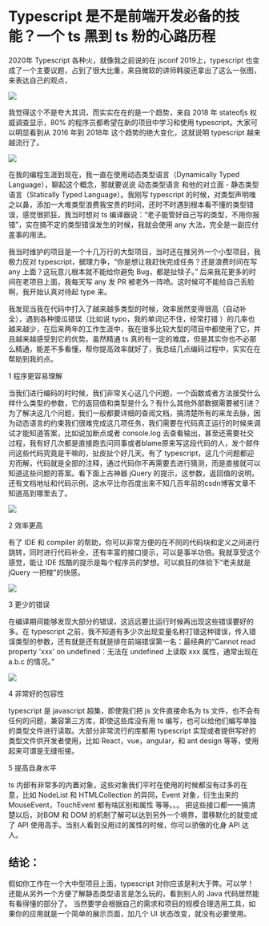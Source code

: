 # Typescript 是不是前端开发必备的技能？一个 ts 黑到 ts 粉的心路历程

2020年 Typescript 各种火，就像我之前说的在 jsconf 2019上，typescript 也变成了一个主要议题，占到了很大比重，来自微软的讲师韩骏还拿出了这么一张图，来表达自己的观点，

![](http://imooc-lego-homework.oss-cn-hangzhou.aliyuncs.com/docs/pages/%F0%9F%91%A8%E2%80%8D%F0%9F%8F%AB%E5%BC%A0%E8%BD%A9%E8%80%81%E5%B8%88/images/typescript-poster.jpg)

我觉得这个不是夸大其词，而实实在在的是一个趋势，来自 2018 年 stateofjs 权威调查显示，80% 的程序员都希望在新的项目中学习和使用 typescript。大家可以明显看到从 2016 年到 2018年 这个趋势的绝大变化，这就说明 typescript 越来越流行了。

![](http://imooc-lego-homework.oss-cn-hangzhou.aliyuncs.com/docs/pages/%F0%9F%91%A8%E2%80%8D%F0%9F%8F%AB%E5%BC%A0%E8%BD%A9%E8%80%81%E5%B8%88/images/typescript-change.png)

在我的编程生涯到现在，我一直在使用动态类型语言（Dynamically Typed Language），聊起这个概念，那就要说说 动态类型语言 和他的对立面 - 静态类型语言（Statically Typed Language）。我刚写 typescript 的时候，对类型声明嗤之以鼻，添加一大堆类型浪费我宝贵的时间，还时不时遇到根本看不懂的类型错误，感觉很抓狂，我当时想对 ts 编译器说：“老子能管好自己写的类型，不用你报错”，实在搞不定的类型错误发生的时候，我就会使用 any 大法，完全是一副应付差事的用法。

我当时维护的项目是一个十几万行的大型项目，当时还在推另外一个小型项目，我极力反对 typescript，据理力争，“你是想让我赶快完成任务？还是浪费时间在写 any 上面？这玩意儿根本就不能给你避免 Bug，都是扯犊子。” 后来我花更多的时间在老项目上面，我每天写 any 发 PR 被老外一阵喷。这时候可不能给自己丢脸啊，我开始认真对待起 type 来。

我发现当我在代码中打入了越来越多类型的时候，效率居然变得很高（自动补全），遇到各种傻瓜错误（比如说 typo，我的单词记不住，经常打错 ）的几率也越来越少，在后来两年的工作生涯中，我在很多比较大型的项目中都使用了它，并且越来越感受到它的优势。虽然精通 ts 真的有一定的难度，但是其实你也不必那么精通，能差不多看懂，帮你提高效率就好了，我总结几点编码过程中，实实在在帮助到我的点。

1 程序更容易理解

当我们进行编码的时时候，我们非常关心这几个问题，一个函数或者方法接受什么样什么类型的参数，它的返回值和类型是什么？有什么其他外部数据需要被引进？为了解决这几个问题，我们一般都要详细的查阅文档，搞清楚所有的来龙去脉，因为动态语言的约束我们很难完成这几项任务，我们需要在代码真正运行的时候来调试才能知道答案，比如说加断点或者 console.log 去查看输出，甚至还需要社交过程，我有好几次都是直接跑去问同事或者blame原来写这段代码的人，发个邮件问这些代码究竟是干嘛的，扯皮扯个好几天。有了 typescript，这几个问题都迎刃而解，代码就是全部的注释，通过代码你不再需要去进行猜测，而是直接就可以知道这些问题的答案。看下面上古神器 jQuery 的提示，这参数，返回值的说明，还有文档地址和代码示例，这水平比你百度出来不知几百年前的csdn博客文章不知道高到哪里去了。


![](http://imooc-lego-homework.oss-cn-hangzhou.aliyuncs.com/docs/pages/%F0%9F%91%A8%E2%80%8D%F0%9F%8F%AB%E5%BC%A0%E8%BD%A9%E8%80%81%E5%B8%88/images/jquery_hint.png)

2 效率更高

有了 IDE 和 compiler 的帮助，你可以非常方便的在不同的代码块和定义之间进行跳转，同时进行代码补全，还有丰富的接口提示，可以是事半功倍。我就享受这个感觉，能让 IDE 炫酷的提示是每个程序员的梦想。可以疯狂的体验下“老夫就是 jQuery 一把梭”的快感。

![](http://imooc-lego-homework.oss-cn-hangzhou.aliyuncs.com/docs/pages/%F0%9F%91%A8%E2%80%8D%F0%9F%8F%AB%E5%BC%A0%E8%BD%A9%E8%80%81%E5%B8%88/images/jquery.gif)

3 更少的错误

在编译期间能够发现大部分的错误，这远远要比运行时候再出现这些错误要好的多。在 typescript 之前，我不知道有多少次出现变量名称打错这种错误，传入错误类型的参数，还有就是还有就是排在前端错误第一名：最经典的“Cannot read property 'xxx' on undefined：无法在 undefined 上读取 xxx 属性，通常出现在 a.b.c 的情况。”

![](http://imooc-lego-homework.oss-cn-hangzhou.aliyuncs.com/docs/pages/%F0%9F%91%A8%E2%80%8D%F0%9F%8F%AB%E5%BC%A0%E8%BD%A9%E8%80%81%E5%B8%88/images/jquery_error.png)

4 非常好的包容性

typescript 是 javascript 超集，即使我们把 js 文件直接命名为 ts 文件，也不会有任何的问题，兼容第三方库，即使这些库没有用 ts 编写，也可以给他们编写单独的类型文件进行读取。大部分非常流行的库都用 typescript 实现或者提供写好的类型文件供开发者使用，比如 React，vue，angular，和 ant design 等等，使用起来可谓是无缝衔接。


5 提高自身水平

ts 内部有非常多的内置对象，这些对象我们平时在使用的时候都没有过多的在意，比如 NodeList 和 HTMLCollection 的异同，Event 对象，衍生出来的 MouseEvent，TouchEvent 都有啥区别和属性 等等。。。 把这些接口都一一搞清楚以后，对BOM 和 DOM 的机制了解可以达到另外一个境界，潜移默化的就变成了 API 使用高手。当别人看到没用过的属性的时候，你可以骄傲的化身 API 达人。



## 结论：

假如你工作在一个大中型项目上面，typescript 对你应该是利大于弊。可以学！还能从另外一个方便了解静态类型语言是怎么玩的，看到别人的 Java 代码居然能有看得懂的部分了。 当然要学会根据自己的需求和项目的规模合理选用工具，如果你的应用就是一个简单的展示页面，加几个 UI 状态改变，就没有必要使用。